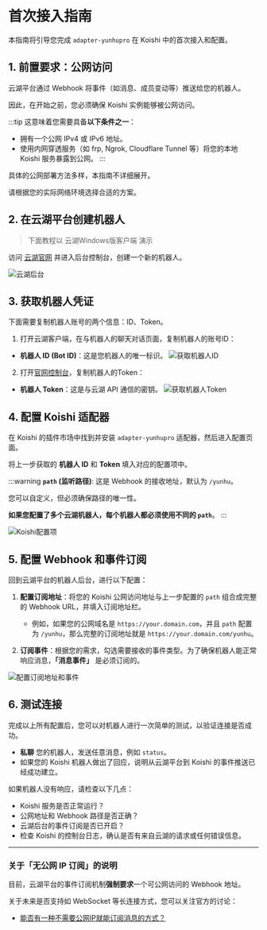 # 首次接入指南

本指南将引导您完成 `adapter-yunhupro` 在 Koishi 中的首次接入和配置。

## 1. 前置要求：公网访问

云湖平台通过 Webhook 将事件（如消息、成员变动等）推送给您的机器人。

因此，在开始之前，您必须确保 Koishi 实例能够被公网访问。

:::tip
这意味着您需要具备**以下条件之一**：

*   拥有一个公网 IPv4 或 IPv6 地址。
*   使用内网穿透服务（如 frp, Ngrok, Cloudflare Tunnel 等）将您的本地 Koishi 服务暴露到公网。
:::

具体的公网部署方法多样，本指南不详细展开。

请根据您的实际网络环境选择合适的方案。

## 2. 在云湖平台创建机器人

> 下面教程以 云湖Windows版客户端 演示

访问 [云湖官网](https://www.yhchat.com/) 并进入后台控制台，创建一个新的机器人。

![云湖后台](./../../assets/058e81af-eabf-44a8-9227-f023afd69711.png)

## 3. 获取机器人凭证

下面需要复制机器人账号的两个信息：ID、Token。


1. 打开云湖客户端，在与机器人的聊天对话页面，复制机器人的账号ID：

*   **机器人 ID (Bot ID)**：这是您机器人的唯一标识。
    ![获取机器人ID](./../../assets/e2868162-f2e9-4142-a1b4-b6a7b676e28f.png)

2. 打开[官网控制台](https://www.yhchat.com/control)，复制机器人的Token：

*   **机器人 Token**：这是与云湖 API 通信的密钥。
    ![获取机器人Token](./../../assets/dee633e3-6d9b-4e5d-9438-a8c2c8501647.png)

## 4. 配置 Koishi 适配器

在 Koishi 的插件市场中找到并安装 `adapter-yunhupro` 适配器，然后进入配置页面。

将上一步获取的 **机器人 ID** 和 **Token** 填入对应的配置项中。

:::warning
**`path` (监听路径)**: 这是 Webhook 的接收地址，默认为 `/yunhu`。

您可以自定义，但必须确保路径的唯一性。

**如果您配置了多个云湖机器人，每个机器人都必须使用不同的 `path`**。
:::

![Koishi配置项](./../../assets/b9b1f3af-cb0c-4401-a20c-97bb5af4ee3c.png)

## 5. 配置 Webhook 和事件订阅

回到云湖平台的机器人后台，进行以下配置：

1.  **配置订阅地址**：将您的 Koishi 公网访问地址与上一步配置的 `path` 组合成完整的 Webhook URL，并填入订阅地址栏。
    *   例如，如果您的公网域名是 `https://your.domain.com`，并且 `path` 配置为 `/yunhu`，那么完整的订阅地址就是 `https://your.domain.com/yunhu`。

2.  **订阅事件**：根据您的需求，勾选需要接收的事件类型。为了确保机器人能正常响应消息，**「消息事件」** 是必须订阅的。

![配置订阅地址和事件](./../../assets/495cb157-5c28-4837-b736-40982172dd44.png)

## 6. 测试连接

完成以上所有配置后，您可以对机器人进行一次简单的测试，以验证连接是否成功。

*   **私聊** 您的机器人，发送任意消息，例如 `status`。
*   如果您的 Koishi 机器人做出了回应，说明从云湖平台到 Koishi 的事件推送已经成功建立。

如果机器人没有响应，请检查以下几点：
*   Koishi 服务是否正常运行？
*   公网地址和 Webhook 路径是否正确？
*   云湖后台的事件订阅是否已开启？
*   检查 Koishi 的控制台日志，确认是否有来自云湖的请求或任何错误信息。

---

### 关于「无公网 IP 订阅」的说明

目前，云湖平台的事件订阅机制**强制要求**一个可公网访问的 Webhook 地址。

关于未来是否支持如 WebSocket 等长连接方式，您可以关注官方的讨论：

*   [能否有一种不需要公网IP就能订阅消息的方式？](https://github.com/yhchat/bot-go-sdk/issues/1)
